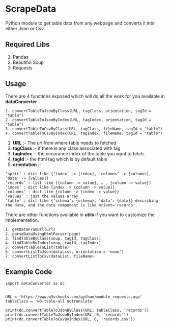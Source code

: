 # ScrapeData
Python module to get table data from any webpage and converts it into either Json or Csv

## Required Libs
1. Pandas
2. Beautiful Soup
3. Requests

## Usage
There are 4 functions exposed which will do all the work for you available in **dataConverter**
```
1. convertTableToJsonByClass(URL, tagClass, orientation, tagId = "table")
2. convertTableToJsonByIndex(URL, tagIndex, orientation, tagId = "table")
3. convertTableToCsvByClass(URL, tagClass, fileName, tagId = "table")
4. convertTableToCsvByIndex(URL, tagIndex, fileName, tagId = "table")
```

1. **URL** :- The url from where table needs to fetched
2. **tagClass** :- if there is any class associated with tag
3. **tagIndex** :- the occurance index of the table you want to fetch.
4. **tagId** :- the html tag which is by default table
5. **orientation** :- 
```
‘split’ : dict like {‘index’ -> [index], ‘columns’ -> [columns], ‘data’ -> [values]}
‘records’ : list like [{column -> value}, … , {column -> value}]
‘index’ : dict like {index -> {column -> value}}
‘columns’ : dict like {column -> {index -> value}}
‘values’ : just the values array
‘table’ : dict like {‘schema’: {schema}, ‘data’: {data}} describing the data, and the data component is like orient='records'.
```
There are other functions available in **utils** if you want to customize the implementation.
```
1. getDataFromUrl(url)
2. parseDataUsingHtmlParser(page)
3. findTableByClass(soup, tagId, tagClass)
4. findTableByIndex(soup, tagId, tagIndex)
5. convertTableToList(table)
6. convertListToJson(dataList, orientation = 'none')
7. convertListToCsv(dataList, fileName)
```

## Example Code

```
import dataConverter as dc


URL = 'https://www.w3schools.com/python/module_requests.asp'
tableClass = 'w3-table-all notranslate'

print(dc.convertTableToJsonByClass(URL, tableClass, 'records'))
print(dc.convertTableToJsonByIndex(URL, 0, 'records'))
print(dc.convertTableToCsvByIndex(URL, 0, 'records.csv'))
```
